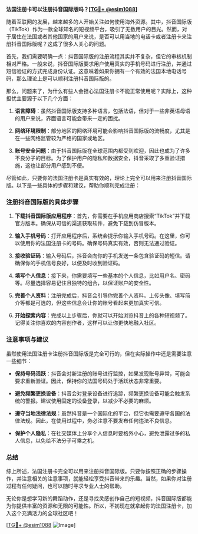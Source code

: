 **法国注册卡可以注册抖音国际版吗？[[TG💪+ @esim1088](https://t.me/s/esim1088)]**

随着互联网的发展，越来越多的人开始关注如何使用海外资源。其中，抖音国际版（TikTok）作为一款全球知名的短视频平台，吸引了无数用户的目光。然而，对于居住在法国或者其他国家的用户来说，是否可以用当地的电话卡或者注册卡来注册抖音国际版呢？这成了很多人关心的问题。

首先，我们需要明确一点：抖音国际版的注册流程其实并不复杂，但它的审核机制相对严格。一般来说，抖音国际版要求用户使用真实的手机号码进行注册，并通过短信验证的方式完成身份认证。这意味着如果你拥有一个有效的法国本地电话号码，那么理论上是可以顺利注册抖音国际版的。

那么，问题来了，为什么有些人会担心法国注册卡不能正常使用呢？实际上，这种担忧主要源于以下几个方面：

1. **语言障碍**：虽然抖音国际版支持多种语言，包括法语，但对于一些非英语母语的用户来说，界面语言可能会带来一定的困扰。
   
2. **网络环境限制**：部分地区的网络环境可能会影响抖音国际版的流畅度，尤其是在一些网络监管较为严格的国家或地区。

3. **账号安全问题**：由于抖音国际版在全球范围内都受到欢迎，因此也成为了许多不良分子的目标。为了保护用户的隐私和数据安全，抖音采取了多重验证措施，这也让部分用户感到不便。

尽管如此，只要你的法国注册卡是真实有效的，理论上完全可以用来注册抖音国际版。以下是一些具体的步骤和建议，帮助你顺利完成注册：

### 注册抖音国际版的具体步骤

1. **下载抖音国际版应用程序**：首先，你需要在手机应用商店搜索“TikTok”并下载官方版本。确保从可信的渠道获取软件，避免下载到仿冒版本。

2. **输入手机号码**：打开应用程序后，系统会提示你输入手机号码。在这里，你可以使用你的法国注册卡的号码。确保号码真实有效，否则无法通过验证。

3. **接收验证码**：输入号码后，抖音会向你的手机发送一条包含验证码的短信。请确保你的手机信号良好，以便及时收到验证码。

4. **填写个人信息**：接下来，你需要填写一些基本的个人信息，比如用户名、密码等。尽量选择容易记住且独特的组合，以保证账户的安全性。

5. **完善个人资料**：注册完成后，抖音会引导你完善个人资料。上传头像、填写简介等都是可选的，但这些信息会让你的账号看起来更加真实可信。

6. **开始探索内容**：完成以上步骤后，你就可以开始浏览抖音上的各种短视频了。记得关注你喜欢的内容创作者，这样可以让你更快地融入社区。

### 注意事项与建议

虽然使用法国注册卡注册抖音国际版是完全可行的，但在实际操作中还是需要注意一些细节：

- **保持号码活跃**：抖音会对新注册的账号进行监控，如果发现账号异常，可能会要求重新验证。因此，保持你的法国号码处于活跃状态非常重要。

- **避免频繁更换设备**：抖音会对登录设备进行追踪，频繁更换设备可能会触发系统的警报。建议使用固定的设备登录，以减少不必要的麻烦。

- **遵守当地法律法规**：虽然抖音是一个国际化的平台，但它也需要遵守各国的法律法规。因此，在使用过程中，务必注意不要发布任何违法不良信息。

- **保护个人隐私**：在社交媒体上分享个人信息时要格外小心，避免泄露过多的私人信息，以免给不法分子可乘之机。

### 总结

综上所述，法国注册卡完全可以用来注册抖音国际版。只要你按照正确的步骤操作，并注意相关的注意事项，就能轻松享受抖音带来的乐趣。当然，如果你对注册过程有任何疑问，也可以随时寻求专业人士的帮助。

无论你是想学习新的舞蹈动作，还是寻找灵感创作自己的短视频，抖音国际版都能为你提供丰富的资源和无限的可能性。所以，不妨现在就拿起你的法国注册卡，加入这个充满活力的全球社区吧！

[[TG💪+ @esim1088](https://t.me/s/esim1088) ![Image](https://i.postimg.cc/4NQfJmqS/Snipaste-2025-05-13-00-14-12.png)]